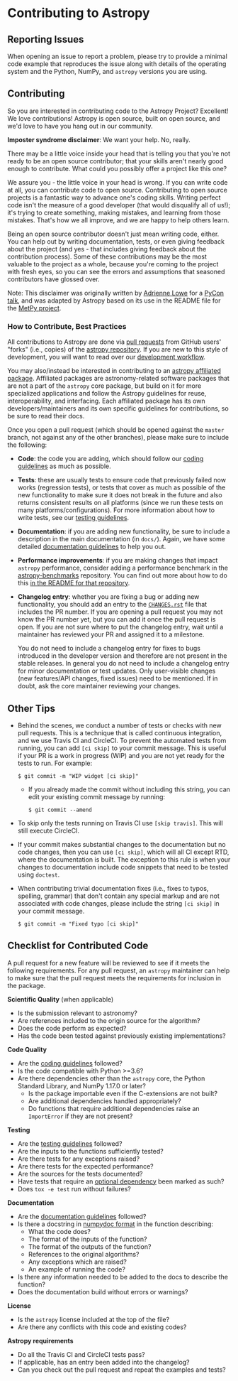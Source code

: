 Contributing to Astropy
=======================

Reporting Issues
----------------

When opening an issue to report a problem, please try to provide a minimal code
example that reproduces the issue along with details of the operating
system and the Python, NumPy, and `astropy` versions you are using.

Contributing
------------

So you are interested in contributing code to the Astropy Project? Excellent!
We love contributions! Astropy is open source, built on open source,
and we'd love to have you hang out in our community.

**Imposter syndrome disclaimer**: We want your help. No, really.

There may be a little voice inside your head that is telling you that you're not
ready to be an open source contributor; that your skills aren't nearly good
enough to contribute. What could you possibly offer a project like this one?

We assure you - the little voice in your head is wrong. If you can write code at
all, you can contribute code to open source. Contributing to open source
projects is a fantastic way to advance one's coding skills. Writing perfect code
isn't the measure of a good developer (that would disqualify all of us!); it's
trying to create something, making mistakes, and learning from those
mistakes. That's how we all improve, and we are happy to help others learn.

Being an open source contributor doesn't just mean writing code, either. You can
help out by writing documentation, tests, or even giving feedback about the
project (and yes - that includes giving feedback about the contribution
process). Some of these contributions may be the most valuable to the project as
a whole, because you're coming to the project with fresh eyes, so you can see
the errors and assumptions that seasoned contributors have glossed over.

Note: This disclaimer was originally written by
[Adrienne Lowe](https://github.com/adriennefriend) for a
[PyCon talk](https://www.youtube.com/watch?v=6Uj746j9Heo), and was adapted by
Astropy based on its use in the README file for the
[MetPy project](https://github.com/Unidata/MetPy).

### How to Contribute, Best Practices

All contributions to Astropy are done via [pull requests](https://help.github.com/en/github/collaborating-with-issues-and-pull-requests/about-pull-requests) from GitHub users'
"forks" (i.e., copies) of the [astropy repository](https://github.com/astropy/astropy). If you
are new to this style of development, you will want to read over our
[development workflow](https://docs.astropy.org/en/latest/development/workflow/development_workflow.html).

You may also/instead be interested in contributing to an
[astropy affiliated package](https://www.astropy.org/affiliated/).
Affiliated packages are astronomy-related software packages that are not a part
of the `astropy` core package, but build on it for more specialized applications
and follow the Astropy guidelines for reuse, interoperability, and interfacing.
Each affiliated package has its own developers/maintainers and its own specific
guidelines for contributions, so be sure to read their docs.

Once you open a pull request (which should be opened against the ``master``
branch, not against any of the other branches), please make sure to
include the following:

- **Code**: the code you are adding, which should follow
  our [coding guidelines](https://docs.astropy.org/en/latest/development/codeguide.html) as much as possible.

- **Tests**: these are usually tests to ensure code that previously
  failed now works (regression tests), or tests that cover as much as possible
  of the new functionality to make sure it does not break in the future and
  also returns consistent results on all platforms (since we run these tests on
  many platforms/configurations). For more information about how to write
  tests, see our [testing guidelines](https://docs.astropy.org/en/latest/development/testguide.html).

- **Documentation**: if you are adding new functionality, be sure to include a
  description in the main documentation (in ``docs/``). Again, we have some
  detailed [documentation guidelines](https://docs.astropy.org/en/latest/development/docguide.html) to help you out.

- **Performance improvements**: if you are making changes that impact `astropy`
  performance, consider adding a performance benchmark in the
  [astropy-benchmarks](https://github.com/astropy/astropy-benchmarks)
  repository. You can find out more about how to do this
  [in the README for that repository](https://github.com/astropy/astropy-benchmarks#contributing-benchmarks).

- **Changelog entry**: whether you are fixing a bug or adding new
  functionality, you should add an entry to the [``CHANGES.rst``](CHANGES.rst) file that
  includes the PR number. If you are opening a pull request you may not know
  the PR number yet, but you can add it once the pull request is open. If you
  are not sure where to put the changelog entry, wait until a maintainer
  has reviewed your PR and assigned it to a milestone.

  You do not need to include a changelog entry for fixes to bugs introduced in
  the developer version and therefore are not present in the stable releases. In
  general you do not need to include a changelog entry for minor documentation
  or test updates. Only user-visible changes (new features/API changes, fixed
  issues) need to be mentioned. If in doubt, ask the core maintainer reviewing
  your changes.

Other Tips
----------

- Behind the scenes, we conduct a number of tests or checks with new pull requests.
  This is a technique that is called continuous integration, and we use Travis CI
  and CircleCI. To prevent the automated tests from running, you can add ``[ci skip]``
  to your commit message. This is useful if your PR is a work in progress (WIP) and
  you are not yet ready for the tests to run. For example:

      $ git commit -m "WIP widget [ci skip]"

  - If you already made the commit without including this string, you can edit
    your existing commit message by running:

        $ git commit --amend

- To skip only the tests running on Travis CI use ``[skip travis]``.
  This will still execute CircleCI.

- If your commit makes substantial changes to the documentation but no code
  changes, then you can use ``[ci skip]``, which will all CI except RTD,
  where the documentation is built. The exception to this rule
  is when your changes to documentation include code snippets that need to
  be tested using ``doctest``.

- When contributing trivial documentation fixes (i.e., fixes to typos, spelling,
  grammar) that don't contain any special markup and are not associated with
  code changes, please include the string ``[ci skip]`` in your commit
  message.

      $ git commit -m "Fixed typo [ci skip]"

Checklist for Contributed Code
------------------------------

A pull request for a new feature will be reviewed to see if it meets the
following requirements. For any pull request, an `astropy` maintainer can help
to make sure that the pull request meets the requirements for inclusion in the
package.

**Scientific Quality** (when applicable)
  * Is the submission relevant to astronomy?
  * Are references included to the origin source for the algorithm?
  * Does the code perform as expected?
  * Has the code been tested against previously existing implementations?

**Code Quality**
  * Are the [coding guidelines](https://docs.astropy.org/en/latest/development/codeguide.html) followed?
  * Is the code compatible with Python >=3.6?
  * Are there dependencies other than the `astropy` core, the Python Standard
    Library, and NumPy 1.17.0 or later?
    * Is the package importable even if the C-extensions are not built?
    * Are additional dependencies handled appropriately?
    * Do functions that require additional dependencies raise an `ImportError`
      if they are not present?

**Testing**
  * Are the [testing guidelines](https://docs.astropy.org/en/latest/development/testguide.html) followed?
  * Are the inputs to the functions sufficiently tested?
  * Are there tests for any exceptions raised?
  * Are there tests for the expected performance?
  * Are the sources for the tests documented?
  * Have tests that require an [optional dependency](https://docs.astropy.org/en/latest/development/testguide.html#tests-requiring-optional-dependencies)
    been marked as such?
  * Does ``tox -e test`` run without failures?

**Documentation**
  * Are the [documentation guidelines](https://docs.astropy.org/en/latest/development/docguide.html) followed?
  * Is there a docstring in [numpydoc format](https://numpydoc.readthedocs.io/en/latest/format.html) in the function describing:
    * What the code does?
    * The format of the inputs of the function?
    * The format of the outputs of the function?
    * References to the original algorithms?
    * Any exceptions which are raised?
    * An example of running the code?
  * Is there any information needed to be added to the docs to describe the
    function?
  * Does the documentation build without errors or warnings?

**License**
  * Is the `astropy` license included at the top of the file?
  * Are there any conflicts with this code and existing codes?

**Astropy requirements**
  * Do all the Travis CI and CircleCI tests pass?
  * If applicable, has an entry been added into the changelog?
  * Can you check out the pull request and repeat the examples and tests?
